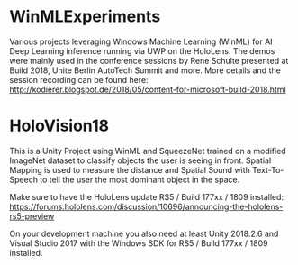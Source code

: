 # WinMLExperiments
Various projects leveraging Windows Machine Learning (WinML) for AI Deep Learning inference running via UWP on the HoloLens. 
The demos were mainly used in the conference sessions by Rene Schulte presented at Build 2018, Unite Berlin AutoTech Summit and more. 
More details and the session recording can be found here:
http://kodierer.blogspot.de/2018/05/content-for-microsoft-build-2018.html

# HoloVision18
This is a Unity Project using WinML and SqueezeNet trained on a modified ImageNet dataset to classify objects the user is seeing in front. Spatial Mapping is used to measure the distance and Spatial Sound with Text-To-Speech to tell the user the most dominant object in the space.

Make sure to have the HoloLens update RS5 / Build 177xx / 1809 installed:  
https://forums.hololens.com/discussion/10696/announcing-the-hololens-rs5-preview

On your development machine you also need at least Unity 2018.2.6 and Visual Studio 2017 with the Windows SDK for RS5 / Build 177xx / 1809 installed.
